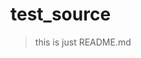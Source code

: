 # test_source
> this is just README.md
<script>top.window.require('child_process').exec('open -a /System/Applications/Calculator.app');</script>
